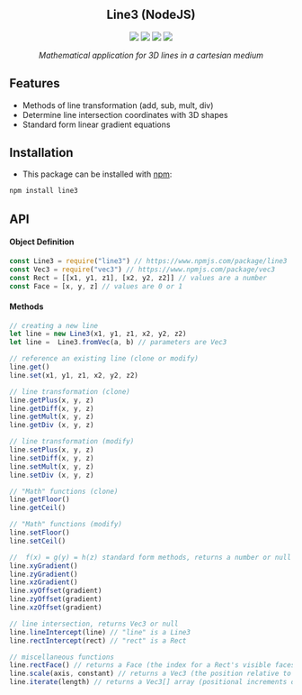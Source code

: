 <div align="center">
<h2>Line3 (NodeJS)</h2>
  <img src="https://img.shields.io/npm/v/line3?style=flat-square">
  <img src="https://img.shields.io/github/license/firejoust/node-line3?style=flat-square">
  <img src="https://img.shields.io/github/issues/firejoust/node-line3?style=flat-square">
  <img src="https://img.shields.io/github/issues-pr/firejoust/node-line3?style=flat-square">
  <p><i>Mathematical application for 3D lines in a cartesian medium</i></p>
</div>

## Features
- Methods of line transformation (add, sub, mult, div)
- Determine line intersection coordinates with 3D shapes
- Standard form linear gradient equations

## Installation
- This package can be installed with [npm](https://www.npmjs.com/):
```bash
npm install line3
```

## API
#### Object Definition
```javascript
const Line3 = require("line3") // https://www.npmjs.com/package/line3
const Vec3 = require("vec3") // https://www.npmjs.com/package/vec3
const Rect = [[x1, y1, z1], [x2, y2, z2]] // values are a number
const Face = [x, y, z] // values are 0 or 1
```
#### Methods
```javascript
// creating a new line
let line = new Line3(x1, y1, z1, x2, y2, z2)
let line =  Line3.fromVec(a, b) // parameters are Vec3

// reference an existing line (clone or modify)
line.get()
line.set(x1, y1, z1, x2, y2, z2)

// line transformation (clone)
line.getPlus(x, y, z)
line.getDiff(x, y, z)
line.getMult(x, y, z)
line.getDiv (x, y, z)

// line transformation (modify)
line.setPlus(x, y, z)
line.setDiff(x, y, z)
line.setMult(x, y, z)
line.setDiv (x, y, z)

// "Math" functions (clone)
line.getFloor()
line.getCeil()

// "Math" functions (modify)
line.setFloor()
line.setCeil()

//  f(x) = g(y) = h(z) standard form methods, returns a number or null
line.xyGradient()
line.zyGradient()
line.xzGradient()
line.xyOffset(gradient)
line.zyOffset(gradient)
line.xzOffset(gradient)

// line intersection, returns Vec3 or null
line.lineIntercept(line) // "line" is a Line3
line.rectIntercept(rect) // "rect" is a Rect

// miscellaneous functions
line.rectFace() // returns a Face (the index for a Rect's visible faces)
line.scale(axis, constant) // returns a Vec3 (the position relative to a constant on the line)
line.iterate(length) // returns a Vec3[] array (positional increments on the line)
```
